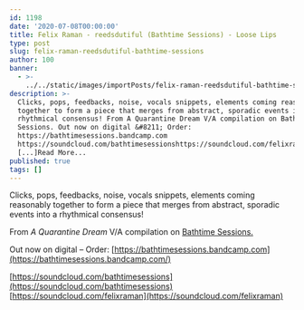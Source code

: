 ```yaml
---
id: 1198
date: '2020-07-08T00:00:00'
title: Felix Raman - reedsdutiful (Bathtime Sessions) - Loose Lips
type: post
slug: felix-raman-reedsdutiful-bathtime-sessions
author: 100
banner:
  - >-
    ../../static/images/importPosts/felix-raman-reedsdutiful-bathtime-sessions/image1198.jpeg
description: >-
  Clicks, pops, feedbacks, noise, vocals snippets, elements coming reasonably
  together to form a piece that merges from abstract, sporadic events into a
  rhythmical consensus! From A Quarantine Dream V/A compilation on Bathtime
  Sessions. Out now on digital &#8211; Order:
  https://bathtimesessions.bandcamp.com
  https://soundcloud.com/bathtimesessionshttps://soundcloud.com/felixraman
  [...]Read More...
published: true
tags: []
---
```

Clicks, pops, feedbacks, noise, vocals snippets, elements coming reasonably together to form a piece that merges from abstract, sporadic events into a rhythmical consensus!

From _A Quarantine Dream_ V/A compilation on [Bathtime Sessions.](https://bathtimesessions.bandcamp.com/)

Out now on digital – Order: [](https://bathtimesessions.bandcamp.com/)[https://bathtimesessions.bandcamp.com](https://bathtimesessions.bandcamp.com/)

[https://soundcloud.com/bathtimesessions](https://soundcloud.com/bathtimesessions)  
[](https://soundcloud.com/felixraman)[https://soundcloud.com/felixraman](https://soundcloud.com/felixraman)